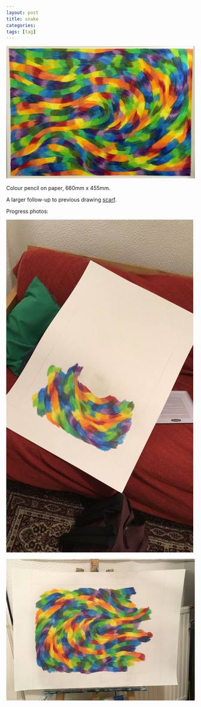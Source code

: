```yaml
---
layout: post
title: snake
categories:
tags: [tag]
---
```


[![snake](/assets/img/blog/2020/snake-1200x840.jpg)](/assets/img/blog/2020/snake-1200x840.jpg)

Colour pencil on paper, 660mm x 455mm.

A larger follow-up to previous drawing [scarf](/2019/08/13/scarf.html).

Progress photos:

[![progress photo 1](/assets/img/blog/2020/snake-progress-1-500x888.jpg)](/assets/img/blog/2020/snake-progress-1-500x888.jpg)

[![progress photo 2](/assets/img/blog/2020/snake-progress-2-740x555.jpg)](/assets/img/blog/2020/snake-progress-2-740x555.jpg)
